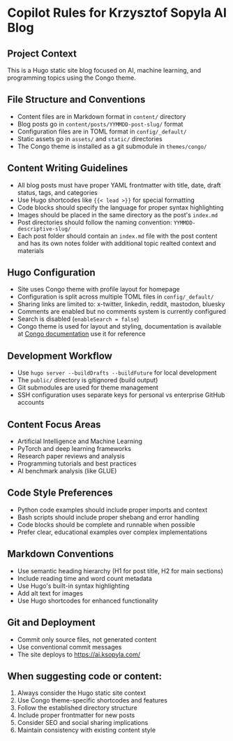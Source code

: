 # Copilot Rules for Krzysztof Sopyla AI Blog

## Project Context
This is a Hugo static site blog focused on AI, machine learning, and programming topics using the Congo theme.

## File Structure and Conventions
- Content files are in Markdown format in `content/` directory
- Blog posts go in `content/posts/YYMMDD-post-slug/` format
- Configuration files are in TOML format in `config/_default/`
- Static assets go in `assets/` and `static/` directories
- The Congo theme is installed as a git submodule in `themes/congo/`

## Content Writing Guidelines
- All blog posts must have proper YAML frontmatter with title, date, draft status, tags, and categories
- Use Hugo shortcodes like `{{< lead >}}` for special formatting
- Code blocks should specify the language for proper syntax highlighting
- Images should be placed in the same directory as the post's `index.md`
- Post directories should follow the naming convention: `YYMMDD-descriptive-slug/`
- Each post folder should contain an `index.md` file with the post content and has its own notes folder with additional topic realted context and materials 

## Hugo Configuration
- Site uses Congo theme with profile layout for homepage
- Configuration is split across multiple TOML files in `config/_default/`
- Sharing links are limited to: x-twitter, linkedin, reddit, mastodon, bluesky
- Comments are enabled but no comments system is currently configured
- Search is disabled (`enableSearch = false`)
- Congo theme is used for layout and styling, documentation is available at [Congo documentation](https://jpanther.github.io/congo/docs/) use it for reference

## Development Workflow
- Use `hugo server --buildDrafts --buildFuture` for local development
- The `public/` directory is gitignored (build output)
- Git submodules are used for theme management
- SSH configuration uses separate keys for personal vs enterprise GitHub accounts

## Content Focus Areas
- Artificial Intelligence and Machine Learning
- PyTorch and deep learning frameworks
- Research paper reviews and analysis
- Programming tutorials and best practices
- AI benchmark analysis (like GLUE)

## Code Style Preferences
- Python code examples should include proper imports and context
- Bash scripts should include proper shebang and error handling
- Code blocks should be complete and runnable when possible
- Prefer clear, educational examples over complex implementations

## Markdown Conventions
- Use semantic heading hierarchy (H1 for post title, H2 for main sections)
- Include reading time and word count metadata
- Use Hugo's built-in syntax highlighting
- Add alt text for images
- Use Hugo shortcodes for enhanced functionality

## Git and Deployment
- Commit only source files, not generated content
- Use conventional commit messages
- The site deploys to https://ai.ksopyla.com/


## When suggesting code or content:
1. Always consider the Hugo static site context
2. Use Congo theme-specific shortcodes and features
3. Follow the established directory structure
4. Include proper frontmatter for new posts
5. Consider SEO and social sharing implications
6. Maintain consistency with existing content style
